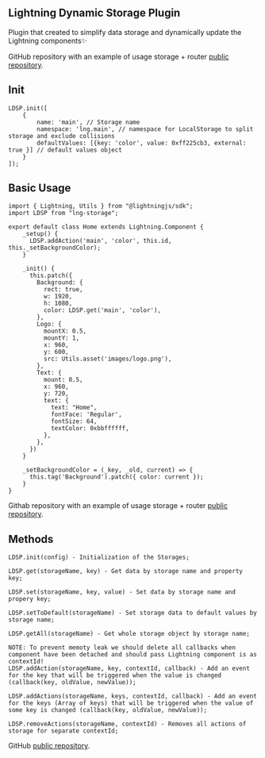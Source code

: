 ## Lightning Dynamic Storage Plugin

Plugin that created to simplify data storage and dynamically update the Lightning components✨

GitHub repository with an example of usage storage + router [public repository][lng-storage-usage].

## Init

```
LDSP.init([
    {
        name: 'main', // Storage name
        namespace: 'lng.main', // namespace for LocalStorage to split storage and exclude collisions
        defaultValues: [{key: 'color', value: 0xff225cb3, external: true }] // default values object
    }
]);
```

## Basic Usage

```
import { Lightning, Utils } from "@lightningjs/sdk";
import LDSP from "lng-storage";

export default class Home extends Lightning.Component {
    _setup() {
      LDSP.addAction('main', 'color', this.id, this._setBackgroundColor);
    }

    _init() {
      this.patch({
        Background: {
          rect: true,
          w: 1920,
          h: 1080,
          color: LDSP.get('main', 'color'),
        },
        Logo: {
          mountX: 0.5,
          mountY: 1,
          x: 960,
          y: 600,
          src: Utils.asset('images/logo.png'),
        },
        Text: {
          mount: 0.5,
          x: 960,
          y: 720,
          text: {
            text: "Home",
            fontFace: 'Regular',
            fontSize: 64,
            textColor: 0xbbffffff,
          },
        },
      })
    }

    _setBackgroundColor = (_key, _old, current) => {
      this.tag('Background').patch({ color: current });
    }
}
```

Githab repository with an example of usage storage + router [public repository][lng-storage-usage].

## Methods

```
LDSP.init(config) - Initialization of the Storages;

LDSP.get(storageName, key) - Get data by storage name and property key;

LDSP.set(storageName, key, value) - Set data by storage name and propery key;

LDSP.setToDefault(storageName) - Set storage data to default values by storage name;

LDSP.getAll(storageName) - Get whole storage object by storage name;

NOTE: To prevent memoty leak we should delete all callbacks when component have been detached and should pass Lightning component is as contextId!
LDSP.addAction(storageName, key, contextId, callback) - Add an event for the key that will be triggered when the value is changed (callback(key, oldValue, newValue));

LDSP.addActions(storageName, keys, contextId, callback) - Add an event for the keys (Array of keys) that will be triggered when the value of some key is changed (callback(key, oldValue, newValue));

LDSP.removeActions(storageName, contextId) - Removes all actions of storage for separate contextId;
```

GitHub [public repository][lng-storage].

[lng-storage]: https://github.com/yevhen-buhaiov-gl/lng-storage
[lng-storage-usage]: https://github.com/yevhen-buhaiov-gl/lng-storage-usage
